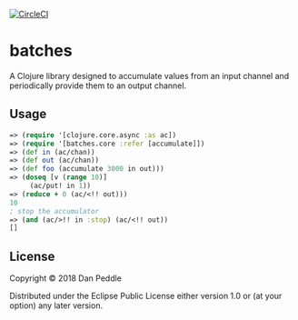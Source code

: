 
[![CircleCI](https://circleci.com/gh/dazld/batches/tree/master.svg?style=svg)](https://circleci.com/gh/dazld/batches/tree/master)
# batches

A Clojure library designed to accumulate values from an input channel and periodically provide them to an output channel.

## Usage
```clojure
=> (require '[clojure.core.async :as ac])
=> (require '[batches.core :refer [accumulate]])
=> (def in (ac/chan))
=> (def out (ac/chan))
=> (def foo (accumulate 3000 in out)))
=> (doseq [v (range 10)]
     (ac/put! in 1))
=> (reduce + 0 (ac/<!! out)))
10
; stop the accumulator
=> (and (ac/>!! in :stop) (ac/<!! out))
[]

```

## License

Copyright © 2018 Dan Peddle

Distributed under the Eclipse Public License either version 1.0 or (at
your option) any later version.
